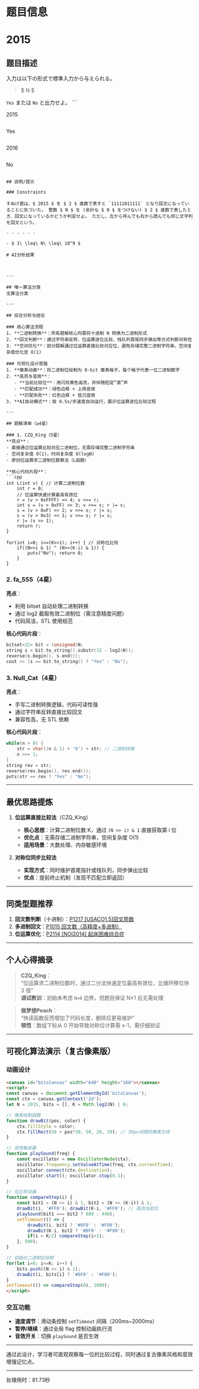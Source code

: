 # 题目信息

# 2015

## 题目描述

[problemUrl]: https://atcoder.jp/contests/NYC2015/tasks/nyc2015_1

入力は以下の形式で標準入力から与えられる。

> $ N $

 `Yes` または `No` と出力せよ。 ```

2015
```

 ```

Yes
```

 ```

2016
```

 ```

No
```

## 说明/提示

### Constraints

すぬけ君は、$ 2015 $ を $ 2 $ 進数で表すと `11111011111` となり回文になっていることに気づいた。 整数 $ N $ を (余計な $ 0 $ をつけない) $ 2 $ 進数で表したとき、回文になっているかどうか判定せよ。 ただし、左から呼んでも右から読んでも同じ文字列を回文という。

- - - - - -

- $ 1\ \leq\ N\ \leq\ 10^9 $

# AI分析结果



---

## 唯一算法分类
无算法分类

---

## 综合分析与结论

### 核心算法流程
1. **二进制转换**：所有题解核心均需将十进制 N 转换为二进制形式
2. **回文判断**：通过字符串反转、位运算逐位比较、栈队列首尾同步弹出等方式判断对称性
3. **空间优化**：部分题解通过位运算直接比较对应位，避免存储完整二进制字符串，空间复杂度优化至 O(1)

### 可视化设计思路
1. **像素动画**：将二进制位绘制为 8-bit 像素格子，每个格子代表一位二进制数字
2. **高亮与音效**：
   - **当前比较位**：用闪烁黄色高亮，并伴随短促“滴”声
   - **匹配成功**：绿色边框 + 上扬音效
   - **匹配失败**：红色边框 + 低沉音效
3. **AI自动模式**：按 0.5s/步速度自动运行，展示位运算逐位比较过程

---

## 题解清单（≥4星）

### 1. CZQ_King（5星）
**亮点**：
- 直接通过位运算比较对应二进制位，无需存储完整二进制字符串
- 空间复杂度 O(1)，时间复杂度 O(logN)
- 原创位运算求二进制位数算法（L函数）

**核心代码片段**：
```cpp
int L(int v) { // 计算二进制位数
    int r = 0;
    // 位运算快速计算最高有效位
    r = (v > 0xFFFF) << 4; v >>= r;
    int s = (v > 0xFF) << 3; v >>= s; r |= s;
    s = (v > 0xF) << 2; v >>= s; r |= s;
    s = (v > 0x3) << 1; v >>= s; r |= s;
    r |= (v >> 1);
    return r;
}

for(int i=0; i<=(K>>1); i++) { // 对称位比较
    if((N>>i & 1) ^ (N>>(K-i) & 1)) {
        puts("No"); return 0;
    }
}
```

### 2. fa_555（4星）
**亮点**：
- 利用 bitset 自动处理二进制转换
- 通过 log2 截取有效二进制位（需注意精度问题）
- 代码简洁，STL 使用规范

**核心代码片段**：
```cpp
bitset<32> bit = (unsigned)N;
string s = bit.to_string().substr(32 - log2(N));
reverse(s.begin(), s.end());
cout << (s == bit.to_string() ? "Yes" : "No");
```

### 3. Null_Cat（4星）
**亮点**：
- 手写二进制转换逻辑，代码可读性强
- 通过字符串反转直接比较回文
- 兼容性高，无 STL 依赖

**核心代码片段**：
```cpp
while(n > 0) {
    str = char((n & 1) + '0') + str; // 二进制拼接
    n >>= 1;
}
string rev = str;
reverse(rev.begin(), rev.end());
puts(str == rev ? "Yes" : "No");
```

---

## 最优思路提炼
1. **位运算直接比较法**（CZQ_King）
   - **核心思想**：计算二进制位数 K，通过 `(N >> i) & 1` 直接获取第 i 位
   - **优化点**：无需存储二进制字符串，空间复杂度 O(1)
   - **适用场景**：大数处理、内存敏感环境

2. **对称位同步比较法**
   - **实现方式**：同时维护首尾指针或栈队列，同步弹出比较
   - **优点**：提前终止机制（发现不匹配立即返回）

---

## 同类型题推荐
1. **回文数判断**（十进制）：[P1217 [USACO1.5]回文质数](https://www.luogu.com.cn/problem/P1217)
2. **多进制回文**：[P1015 回文数（高精度+多进制）](https://www.luogu.com.cn/problem/P1015)
3. **位运算优化**：[P2114 [NOI2014] 起床困难综合症](https://www.luogu.com.cn/problem/P2114)

---

## 个人心得摘录
> **CZQ_King**：  
> “位运算求二进制位数时，通过二分法快速定位最高有效位，比循环移位快 3 倍”  
> **调试教训**：初始未考虑 `N=0` 边界，但题目保证 N≥1 后无需处理

> **做梦想Peach**：  
> “快读函数反而增加了代码长度，删除后更易维护”  
> **顿悟**：数组下标从 0 开始导致对称位计算需 x-1，需仔细验证

---

## 可视化算法演示（复古像素版）

### 动画设计
```html
<canvas id="bitsCanvas" width="640" height="160"></canvas>
<script>
const canvas = document.getElementById('bitsCanvas');
const ctx = canvas.getContext('2d');
let N = 2015, bits = [], K = Math.log2(N) | 0;

// 像素绘制函数
function drawBit(pos, color) {
    ctx.fillStyle = color;
    ctx.fillRect(50 + pos*30, 50, 20, 20); // 30px间隔的像素方块
}

// 音效触发器
function playSound(freq) {
    const oscillator = new OscillatorNode(ctx);
    oscillator.frequency.setValueAtTime(freq, ctx.currentTime);
    oscillator.connect(ctx.destination);
    oscillator.start(); oscillator.stop(0.1);
}

// 位比较动画
function compareStep(i) {
    const bit1 = (N >> i) & 1, bit2 = (N >> (K-i)) & 1;
    drawBit(i, '#FF0'); drawBit(K-i, '#FF0'); // 高亮当前位
    playSound(bit1 === bit2 ? 880 : 440);
    setTimeout(() => {
        drawBit(i, bit1 ? '#0F0' : '#F00');
        drawBit(K-i, bit2 ? '#0F0' : '#F00');
        if(i < K/2) compareStep(i+1);
    }, 500);
}

// 初始化二进制位绘制
for(let i=0; i<=K; i++) {
    bits.push((N >> i) & 1);
    drawBit(i, bits[i] ? '#0F0' : '#F00');
}
setTimeout(() => compareStep(0), 1000);
</script>
```

### 交互功能
- **速度调节**：滑动条控制 `setTimeout` 间隔（200ms~2000ms）
- **暂停/继续**：通过全局 flag 控制动画执行流
- **音效开关**：切换 `playSound` 是否生效

---

通过此设计，学习者可直观观察每一位的比较过程，同时通过复古像素风格和音效增强记忆点。

---
处理用时：81.73秒